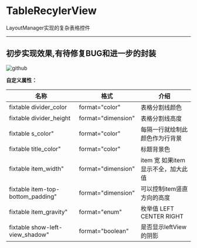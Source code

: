# TableRecylerView
LayoutManager实现的复杂表格控件

--- 
初步实现效果,有待修复BUG和进一步的封装
--- 
![github](https://github.com/HYY-yu/TableRecylerView/blob/master/cat1.gif "show")

**自定义属性：** 

名称|格式|介绍
----|----|----
fixtable divider_color| format="color"| 表格分割线颜色
fixtable divider_height| format="dimension" |表格分割线高度
fixtable s_color" |format="color"  |每隔一行就绘制此颜色作为行背景
fixtable title_color" |format="color"  |标题背景色
fixtable item_width" |format="dimension" | item 宽  如果item显示不全，加大此值
fixtable item-top-bottom_padding" |format="dimension"  |可以控制item竖直方向的高度
fixtable item_gravity" |format="enum" |枚举值 LEFT CENTER RIGHT
fixtable show-left-view_shadow"| format="boolean" |是否显示leftView的阴影
